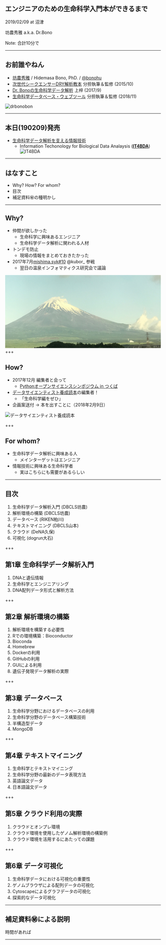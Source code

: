 ## エンジニアのための生命科学入門本ができるまで

2019/02/09 at 沼津

坊農秀雅 a.k.a. Dr.Bono

Note:
合計10分で

---

## お前誰やねん

- [坊農秀雅](http://bonohu.jp/) / Hidemasa Bono, PhD. /  [@bonohu](https://twitter.com/bonohu)
- [次世代シークエンサーDRY解析教本](https://gakken-mesh.jp/book/detail/9784780909203.html) 分担執筆＆監修 (2015/10)
- [Dr. Bonoの生命科学データ解析](http://bonohu.jp/blog/category/drbonobon.html) 上梓 (2017/9)
- [生命科学データベース・ウェブツール](http://bonohu.jp/blog/category/togotv18.html) 分担執筆＆監修 (2018/11)

![drbonobon](https://images-na.ssl-images-amazon.com/images/I/51gwooGvqYL.jpg)

---
## 本日(190209)発売
- [生命科学データ解析を支える情報技術](http://bonohu.jp/blog/category/it4bda.html)
  - Information Techonology for Biological Data Analaysis ([**IT4BDA**](https://twitter.com/hashtag/IT4BDA))
![IT4BDA](http://bonohu.jp/blog/images/IT4BDA.jpg)

---

## はなすこと

- Why? How? For whom?
- 目次
- 補足資料㊙の種明かし

---

## Why?

- 仲間が欲しかった
  - 生命科学に興味あるエンジニア
  - 生命科学データ解析に関われる人材
- トンデモ防止
  - 現場の情報をまとめておきたかった
- 2017年7月[mishima.syk#10](https://bonohu.wordpress.com/2017/07/09/mishima-syk-10/) @kubor_ 参戦
  - 翌日の温泉インフォマティクス研究会で議論

![御殿場時之栖からの富士山](https://github.com/bonohu/slides/blob/master/images/mtfuji_tokinosumika.jpg?raw=true)
+++

## How?

- 2017年12月 編集者と会って
  - [Pythonオープンサイエンスシンポジウム in つくば](https://startpython.connpass.com/event/70649/)　
- [データサイエンティスト養成読本](https://amzn.to/2D4sPom)の編集者！
  - 「生命科学編をぜひ」
- 企画案送付 → 本を出すことに（2018年2月9日）
 
![データサイエンティスト養成読本](http://image.gihyo.co.jp/assets/images/cover/2016/9784774183602.jpg)

+++

## For whom?

- 生命科学データ解析に興味ある人
  - メインターゲットはエンジニア
- 情報技術に興味ある生命科学者
  - 実はこちらにも需要があるらしい

---

## 目次

1. 生命科学データ解析入門 (DBCLS坊農)
2. 解析環境の構築 (DBCLS坊農)
3. データベース (RIKEN粕川)
4. テキストマイニング (DBCLS山本)
5. クラウド (DeNA久保)
6. 可視化 (dogrun大石)

+++

## 第1章 生命科学データ解析入門

1. DNAと遺伝情報
2. 生命科学とエンジニアリング
3. DNA配列データ形式と解析方法

+++

## 第2章 解析環境の構築

1. 解析環境を構築する必要性
2. Rでの環境構築：Bioconductor
3. Bioconda
4. Homebrew
5. Dockerの利用
6. GitHubの利用
7. GUIによる利用
8. 遺伝子発現データ解析の実際

+++

## 第3章 データベース

1. 生命科学分野におけるデータベースの利用
2. 生命科学分野のデータベース構築技術
3. 半構造型データ
4. MongoDB

+++

## 第4章 テキストマイニング

1. 生命科学とテキストマイニング
2. 生命科学分野の最新のデータ表現方法
3. 英語論文データ
4. 日本語論文データ

+++

## 第5章 クラウド利用の実際

1. クラウドとオンプレ環境
2. クラウド環境を使用したゲノム解析環境の構築例
3. クラウド環境を活用するにあたっての課題

+++ 

## 第6章 データ可視化

1. 生命科学データにおける可視化の重要性
2. ゲノムブラウザによる配列データの可視化
3. Cytoscapeによるグラフデータの可視化
4. 探索的なデータ可視化

---

## 補足資料㊙による説明

時間があれば

---
